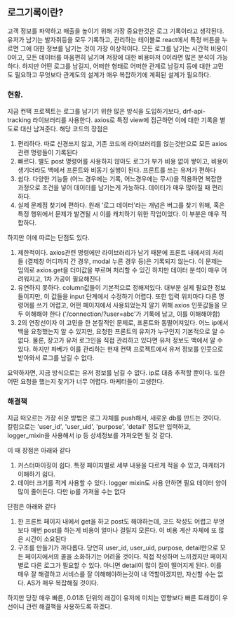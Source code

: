 ## 로그기록이란?

고객 정보를 파악하고 매출을 높이기 위해 가장 중요한것은 로그 기록이라고 생각된다.
유저가 남기는 발자취등을 모두 기록하고, 관리하는 테이블로 react에서 특정 버튼을 누르면 그에 대한 정보를 남기는 것이 가장 이상적이다. 
모든 로그를 남기는 시간적 비용이 0이고, 모든 데이터를 마음편히 남기며 저장에 대한 비용마저 0이라면 많은 분석이 가능하다.
하지만 어떤 로그를 남길지, 어떠한 형태로 어떠한 관계로 남길지 등에 대한 고민도 필요하고
무엇보다 관계도의 설계가 매우 복잡하기에 계획된 설계가 필요하다.

### 현황.

지금 컨택 프로젝트는 로그를 남기기 위한 많은 방식을 도입하기보다, drf-api-tracking 라이브러리를 사용한다.
axios로 특정 view에 접근하면 이에 대한 기록을 별도로 대신 남겨준다. 
해당 코드의 장점은 
1. 편리하다. 따로 신경쓰지 않고, 기존 코드에 라이브러리를 얹는것만으로 모든 axios 관련 명령들이 기록된다
2. 빠르다. 별도 post 명령어를 사용하지 않아도 로그가 부가 비용 없이 쌓이고, 비용이 생기더라도 백에서 프론트와 비동기 실행이 된다. 프론트를 쓰는 유저가 편하다
3. 쉽다. 다양한 기능들 (어느 경우에는 기록, 어느경우에는 무시)을 적용하면 복잡한 과정으로 조건을 넣어 데이터를 남기는게 가능하다. 데이터가 매우 많아질 때 편리하다.
4. 실제 문제점 찾기에 편하다. 원래 '로그 데이터'라는 개념은 버그를 찾기 위해, 혹은 특정 행위에서 문제가 발견될 시 이를 캐치하기 위한 작업이었다. 이 부분은 매우 적합하다.

하지만 이에 따르는 단점도 있다.
1. 제한적이다. axios관련 명령에만 라이브러리가 남기 때문에 프론트 내에서의 처리들 (결제창 어디까지 간 경우, modal 누른 경우 등)은 기록되지 않는다.
이 문제는 임의로 axios.get을 더미값을 부르며 처리할 수 있긴 하지만 데이터 분석이 매우 어려워지고, 1차 가공이 필요해진다
2. 유연하지 못하다. column값들이 기본적으로 정해져있다. 대부분 실제 필요한 정보들이지만, 이 값들을 input 단계에서 수정하기 어렵다.
또한 입력 위치마다 다른 명령어를 쓰기 어렵고, 어떤 페이지에서 사용되었는지 알기 위해 axios 인풋값들을 모두 이해해야 한다 ('/connection/?user=abc'가 기록에 남고, 이를 이해해야함)
3. 2의 연장선이자 이 고민을 한 본질적인 문제로, 프론트와 동떨어져있다. 
어느 ip에서 백을 요청했는지 알 수 있지만, 요청한 프론트의 유저가 누구인지 기본적으로 알 수 없다.
물론, 장고가 유저 로그인을 직접 관리하고 있다면 유저 정보도 백에서 알 수 있다.
하지만 파베가 이를 관리하는 현재 컨택 프로젝트에서 유저 정보를 인풋으로 받아와서 로그를 남길 수 없다.

요약하자면, 지금 방식으로는 유저 정보를 남길 수 없다. ip로 대충 추적할 뿐이다.
또한 어떤 요청을 했는지 찾기가 너무 어렵다. 마케터들이 고생한다.

### 해결책

지금 떠오르는 가장 쉬운 방법은 로그 자체를 push해서, 새로운 db를 만드는 것이다.
칼럼으로는 'user_id', 'user_uid', 'purpose', 'detail' 정도만 입력하고, logger_mixin을 사용해서 ip 등 상세정보를 가져오면 될 것 같다.

이 때 장점은 아래와 같다
1. 커스터마이징이 쉽다. 특정 페이지별로 세부 내용을 다르게 적을 수 있고, 마케터가 이해하기 쉽다. 
2. 데이터 크기를 적게 사용할 수 있다. logger mixin도 사용 안하면 필요 데이터 양이 많이 줄어든다. 다만 ip를 가져올 수는 없다

단점은 아래와 같다
1. 한 프론트 페이지 내에서 get을 하고 post도 해야하는데, 코드 작성도 어렵고 무엇보다 매번 post를 하는게 비용이 얼마나 걸릴지 모른다.
이 비용 계산 자체에 또 많은 시간이 소요된다
2. 구조를 만들기가 까다롭다.
당연히 user_id, user_uid, purpose, detail만으로 모든 페이지에서의 콜을 소화하기는 어려울 것이다. 
직접 작성하며 느끼겠지만 페이지별로 다른 로그가 필요할 수 있다. 아니면 detail이 많이 질이 떨어지게 된다.
이를 매우 잘 해결하고 서비스를 잘 이해해야하는것이 내 역할이겠지만, 자신할 수는 없다. AS가 매우 복잡해질 것이다.

하지만 당장 매우 빠른, 0.01초 단위의 래깅이 유저에 미치는 영향보다 빠른 트래킹이 우선이니 관련 해결책을 사용하도록 하겠다.
